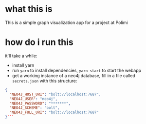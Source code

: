 # what this is

This is a simple graph visualization app for a project at Polimi

# how do i run this

it'll take a while:

- install yarn
- run `yarn` to install dependencies, `yarn start` to start the webapp
- get a working instance of a neo4j database, fill in a file called `secrets.json` with this structure:

````json
{
  "NEO4J_HOST_URI": "bolt://localhost:7687",
  "NEO4J_USER": "neo4j",
  "NEO4J_PASSWORD": "*******",
  "NEO4J_SCHEME": "bolt",
  "NEO4J_FULL_URI": "bolt://localhost:7687"
}```


````
